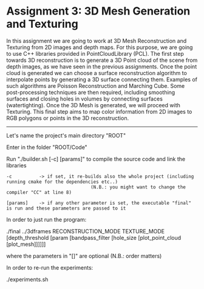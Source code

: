 # Assignment 3: 3D Mesh Generation and Texturing


In this assignment we are going to work at 3D Mesh Reconstruction and Texturing from 2D images
and depth maps. For this purpose, we are going to use C++ libraries provided in PointCloudLibrary
(PCL). The first step towards 3D reconstruction is to generate a 3D Point cloud of the scene from
depth images, as we have seen in the previous assignments. Once the point cloud is generated
we can choose a surface reconstruction algorithm to interpolate points by generating a 3D surface
connecting them. Examples of such algorithms are Poisson Reconstruction and Marching Cube.
Some post-processing techniques are then required, including smoothing surfaces and closing holes
in volumes by connecting surfaces (watertighting). Once the 3D Mesh is generated, we will proceed
with Texturing. This final step aims to map color information from 2D images to RGB polygons or
points in the 3D reconstruction.

---



Let's name the project's main directory "ROOT"

Enter in the folder "ROOT/Code"

Run "./builder.sh [-c] [params]" to compile the source code and link the libraries

    -c          -> if set, it re-builds also the whole project (including running cmake for the dependencies etc..)
                                   (N.B.: you might want to change the compiler "CC" at line 8)
    
    [params]    -> if any other parameter is set, the executable "final" is run and these parameters are passed to it
    
    
In order to just run the program:

./final ../3dframes RECONSTRUCTION_MODE TEXTURE_MODE [depth_threshold [param [bandpass_filter [hole_size [plot_point_cloud [plot_mesh]]]]]]

where the parameters in "[]" are optional (N.B.: order matters)


In order to re-run the experiments:

./experiments.sh


